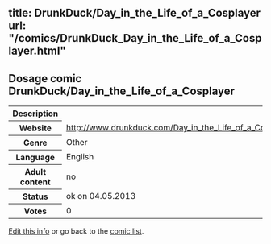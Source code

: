 title: DrunkDuck/Day_in_the_Life_of_a_Cosplayer
url: "/comics/DrunkDuck_Day_in_the_Life_of_a_Cosplayer.html"
---
Dosage comic DrunkDuck/Day_in_the_Life_of_a_Cosplayer
-----------------------------------------

<p id="msg"></p>
<script type="text/javascript">
if (window.location.search === '?edit_info_mail=sent_ok') {
  var elem = document.getElementById("msg");
  elem.innerHTML = 'Edited information sucessfully sent for review, which is usually done daily. Thanks!';
  elem.className = 'ok';
}
</script>
<table class="comicinfo">
<tr>
<th>Description</th><td></td>
</tr>
<tr>
<th>Website</th><td><a href="http://www.drunkduck.com/Day_in_the_Life_of_a_Cosplayer/">http://www.drunkduck.com/Day_in_the_Life_of_a_Cosplayer/</a></td>
</tr>
<tr>
<th>Genre</th><td>Other</td>
</tr>
<tr>
<th>Language</th><td>English</td>
</tr>
<tr>
<th>Adult content</th><td>no</td>
</tr>
<tr>
<th>Status</th><td>ok on 04.05.2013</td>
</tr>
<tr>
<th>Votes</th><td>0</td>
</tr>
</table>

[Edit this info](DrunkDuck_Day_in_the_Life_of_a_Cosplayer_edit.html) or go back to the [comic list](../comic-index.html).
